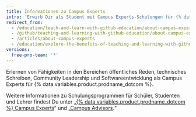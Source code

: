 ```yaml
---
title: Informationen zu Campus Experts
intro: 'Erwirb Dir als Student mit Campus Experts-Schulungen für {% data variables.product.prodname_dotcom %} die notwendigen Fähigkeiten, um die Technologie-Community an Deiner Bildungseinrichtung sowie ein realistisches Portfolio aufzubauen.'
redirect_from:
  - /education/teach-and-learn-with-github-education/about-campus-experts
  - /github/teaching-and-learning-with-github-education/about-campus-experts
  - /articles/about-campus-experts
  - /education/explore-the-benefits-of-teaching-and-learning-with-github-education/about-campus-experts
versions:
  free-pro-team: '*'
---
```


Erlernen von Fähigkeiten in den Bereichen öffentliches Reden, technisches Schreiben, Community Leadership und Softwareentwicklung als Campus Experts für {% data variables.product.prodname_dotcom %}.

Weitere Informationen zu Schulungsprogrammen für Schüler, Studenten und Lehrer findest Du unter „[{% data variables.product.prodname_dotcom %} Campus Experts](https://education.github.com/students/experts)“ und „[Campus Advisors](https://education.github.com/teachers/advisors).“
